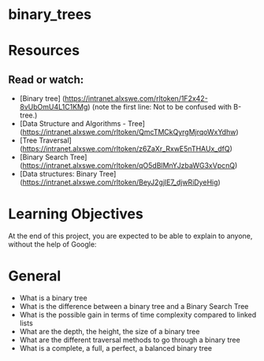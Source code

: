 # binary_trees

# Resources
## Read or watch:

  * [Binary tree] (https://intranet.alxswe.com/rltoken/1F2x42-8vUbOmU4L1C1KMg) (note the first line: Not to be confused with B-tree.)
  * [Data Structure and Algorithms - Tree] (https://intranet.alxswe.com/rltoken/QmcTMCkQyrgMjrqoWxYdhw)
  * [Tree Traversal] (https://intranet.alxswe.com/rltoken/z6ZaXr_RxwE5nTHAUx_dfQ)
  * [Binary Search Tree] (https://intranet.alxswe.com/rltoken/qO5dBlMnYJzbaWG3xVpcnQ)
  * [Data structures: Binary Tree] (https://intranet.alxswe.com/rltoken/BeyJ2gjlE7_djwRiDyeHig)

# Learning Objectives
  At the end of this project, you are expected to be able to explain to anyone, without the help of Google:

# General
  * What is a binary tree
  * What is the difference between a binary tree and a Binary Search Tree
  * What is the possible gain in terms of time complexity compared to linked lists
  * What are the depth, the height, the size of a binary tree
  * What are the different traversal methods to go through a binary tree
  * What is a complete, a full, a perfect, a balanced binary tree
